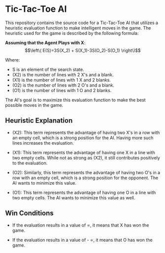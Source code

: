 # Tic-Tac-Toe AI

This repository contains the source code for a Tic-Tac-Toe AI that utilizes a heuristic evaluation function to make intelligent moves in the game. The heuristic used for the game is described by the following formula:

**Assuming that the Agent Plays with X**:
$$\left\( E(S)=3S(X_2) + S(X_1)-3S(O_2)-S(O_1) \right\)$$

Where:
- S is an element of the search state.
- \(X2\) is the number of lines with 2 X's and a blank.
- \(X1\) is the number of lines with 1 X and 2 blanks.
- \(O2\) is the number of lines with 2 O's and a blank.
- \(O1\) is the number of lines with 1 O and 2 blanks.

The AI's goal is to maximize this evaluation function to make the best possible moves in the game.

## Heuristic Explanation

- \(X2\): This term represents the advantage of having two X's in a row with an empty cell, which is a strong position for the AI. Having more such lines increases the evaluation.

- \(X1\): This term represents the advantage of having one X in a line with two empty cells. While not as strong as \(X2\), it still contributes positively to the evaluation.

- \(O2\): Similarly, this term represents the advantage of having two O's in a row with an empty cell, which is a strong position for the opponent. The AI wants to minimize this value.

- \(O1\): This term represents the advantage of having one O in a line with two empty cells. The AI wants to minimize this value as well.

## Win Conditions

- If the evaluation results in a value of  $\propto$, it means that X has won the game.

- If the evaluation results in a value of - $\propto$, it means that O has won the game.
